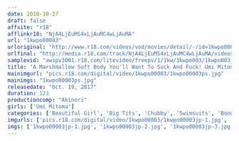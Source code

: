 ```yaml
---
date: 2018-10-27
draft: false
affsite: "r18"
afflinkr18: "NjA4LjEuMS4xLjAuMC4wLjAuMA"
url: "1kwpo00003"
urloriginal: "http://www.r18.com/videos/vod/movies/detail/-/id=1kwpo00003"
urlfinal: "http://media.r18.com/track/NjA4LjEuMS4xLjAuMC4wLjAuMA/videos/vod/movies/detail/-/id=1kwpo00003"
samplevid: "awspv3001.r18.com/litevideo/freepv/1/1kw/1kwpo003/1kwpo003_dmb_w.mp4"
title: "A Marshmallow Soft Body You'll Want To Suck And Fuck! Umi Mitoma Has Descended Upon Us!! Please Enjoy This Erotic And Exquisite Side Of Beef!"
mainimgurl: "pics.r18.com/digital/video/1kwpo00003/1kwpo00003ps.jpg"
mainimgs: "1kwpo00003ps.jpg"
releasedate: "Oct. 19, 2017"
duration: 123
productioncomp: "Akinori"
girls: ['Umi Mitoma']
categories: ['Beautiful Girl', 'Big Tits', 'Chubby', 'Swimsuits', 'Bondage', 'Other Fetishes', 'Shaved Pussy', 'Featured Actress', 'Threesome / Foursome', 'Huge Tits']
imgurls: ['pics.r18.com/digital/video/1kwpo00003/1kwpo00003jp-1.jpg', 'pics.r18.com/digital/video/1kwpo00003/1kwpo00003jp-2.jpg', 'pics.r18.com/digital/video/1kwpo00003/1kwpo00003jp-3.jpg', 'pics.r18.com/digital/video/1kwpo00003/1kwpo00003jp-4.jpg', 'pics.r18.com/digital/video/1kwpo00003/1kwpo00003jp-5.jpg', 'pics.r18.com/digital/video/1kwpo00003/1kwpo00003jp-6.jpg', 'pics.r18.com/digital/video/1kwpo00003/1kwpo00003jp-7.jpg', 'pics.r18.com/digital/video/1kwpo00003/1kwpo00003jp-8.jpg', 'pics.r18.com/digital/video/1kwpo00003/1kwpo00003jp-9.jpg', 'pics.r18.com/digital/video/1kwpo00003/1kwpo00003jp-10.jpg', 'pics.r18.com/digital/video/1kwpo00003/1kwpo00003jp-11.jpg', 'pics.r18.com/digital/video/1kwpo00003/1kwpo00003jp-12.jpg', 'pics.r18.com/digital/video/1kwpo00003/1kwpo00003jp-13.jpg', 'pics.r18.com/digital/video/1kwpo00003/1kwpo00003jp-14.jpg', 'pics.r18.com/digital/video/1kwpo00003/1kwpo00003jp-15.jpg', 'pics.r18.com/digital/video/1kwpo00003/1kwpo00003jp-16.jpg', 'pics.r18.com/digital/video/1kwpo00003/1kwpo00003jp-17.jpg', 'pics.r18.com/digital/video/1kwpo00003/1kwpo00003jp-18.jpg', 'pics.r18.com/digital/video/1kwpo00003/1kwpo00003jp-19.jpg', 'pics.r18.com/digital/video/1kwpo00003/1kwpo00003jp-20.jpg']
imgs: ['1kwpo00003jp-1.jpg', '1kwpo00003jp-2.jpg', '1kwpo00003jp-3.jpg', '1kwpo00003jp-4.jpg', '1kwpo00003jp-5.jpg', '1kwpo00003jp-6.jpg', '1kwpo00003jp-7.jpg', '1kwpo00003jp-8.jpg', '1kwpo00003jp-9.jpg', '1kwpo00003jp-10.jpg', '1kwpo00003jp-11.jpg', '1kwpo00003jp-12.jpg', '1kwpo00003jp-13.jpg', '1kwpo00003jp-14.jpg', '1kwpo00003jp-15.jpg', '1kwpo00003jp-16.jpg', '1kwpo00003jp-17.jpg', '1kwpo00003jp-18.jpg', '1kwpo00003jp-19.jpg', '1kwpo00003jp-20.jpg']
---
```

